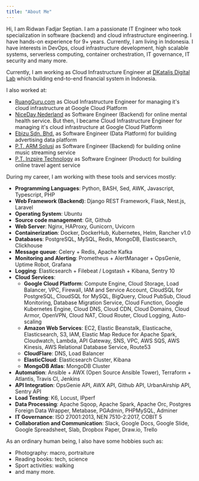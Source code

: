 ```yaml
---
title: "About Me"
---
```


Hi, I am Ridwan Fadjar Septian. I am a passionate IT Engineer who took specialization in software (backend) and cloud infrastructure engineering. I have hands-on experience for 9+ years. Currently, I am living in Indonesia. I have interests in DevOps, cloud infrastructure development, high scalable
systems, serverless computing, container orchestration, IT governance, IT security and many more.

Currently, I am working as Cloud Infrastructure Engineer at [DKatalis Digital Lab](https://www.dkatalis.co/) which building end-to-end financial system in Indonesia.

I also worked at:

* [RuangGuru.com](https://www.ruangguru.com) as Cloud Infrastructure Engineer for managing it's cloud infrastructure at Google Cloud Platform
* [NiceDay Nederland](https://nicedaynederland.nl/en/home-en/) as Software Engineer (Backend) for online mental health service. But then, I became Cloud Infrastructure Engineer for managing it's cloud infrastructure at Google Cloud Platform
* [Ebizu Sdn. Bhd.](https://www.linkedin.com/company/ebizu/about/) as Software Engineer (Data Platform) for building advertising data platform
* [P.T. ARM Solusi](https://armsolusi.com/) as Software Engineer (Backend) for building online music streaming service
* [P.T. Inzpire Technology](http://inzpiretechnology.com/) as Software Engineer (Product) for building online travel agent service

During my career, I am working with these tools and services mostly:

* **Programming Languages**: Python, BASH, Sed, AWK, Javascript, Typescript, PHP
* **Web Framework (Backend)**: Django REST Framework, Flask, Nest.js, Laravel
* **Operating System**: Ubuntu
* **Source code management**: Git, Github
* **Web Server**: Nginx, HAProxy, Gunicorn, Uvicorn
* **Containerization**: Docker, DockerHub, Kubernetes, Helm, Rancher v1.0
* **Databases**: PostgreSQL, MySQL, Redis, MongoDB, Elasticsearch, Clickhouse
* **Message queue**: Celery + Redis, Apache Kafka
* **Monitoring and Alerting**: Prometheus + AlertManager + OpsGenie, Uptime Robot, Grafana
* **Logging**: Elasticsearch + Filebeat / Logstash + Kibana, Sentry 10
* **Cloud Services**:
	* **Google Cloud Platform**: Compute Engine, Cloud Storage, Load Balancer, VPC, Firewall, IAM and Service Account,
	CloudSQL for PostgreSQL, CloudSQL for MySQL, BigQuery, Cloud PubSub, Cloud Monitoring, Database Migration
	Service, Cloud Function, Google Kubernetes Engine, Cloud DNS, Cloud CDN, Cloud Domains, Cloud Armor, OpenVPN,
	Cloud NAT, Cloud Router, Cloud Logging, Auto-scaling
	* **Amazon Web Services**: EC2, Elastic Beanstalk, Elasticache, Elasticsearch, S3, IAM, Elastic Map Reduce for Apache
	Spark, Cloudwatch, Lambda, API Gateway, SNS, VPC, AWS SQS, AWS Kinesis, AWS Relational Database Service,
	Route53
	* **CloudFlare**: DNS, Load Balancer
	* **ElasticCloud**: Elasticsearch Cluster, Kibana
	* **MongoDB Atlas**: MongoDB Cluster
* **Automation**: Ansible + AWX (Open Source Ansible Tower), Terraform + Atlantis, Travis CI, Jenkins
* **API Integration**: OpsGenie API, AWX API, Github API, UrbanAirship API, Sentry API
* **Load Testing**: K6, Locust, IPperf
* **Data Processing**: Apache Sqoop, Apache Spark, Apache Orc, Postgres Foreign Data Wrapper, Metabase, PGAdmin,
PHPMySQL, Adminer
* **IT Governance**: ISO 27001:2013, NEN 7510-2:2017, COBIT 5
* **Collaboration and Communication**: Slack, Google Docs, Google Slide, Google Spreadsheet, Slab, Dropbox Paper, Draw.io, Trello

As an ordinary human being, I also have some hobbies such as:

- Photography: macro, portraiture
- Reading books: tech, science
- Sport activities: walking
- and many more.